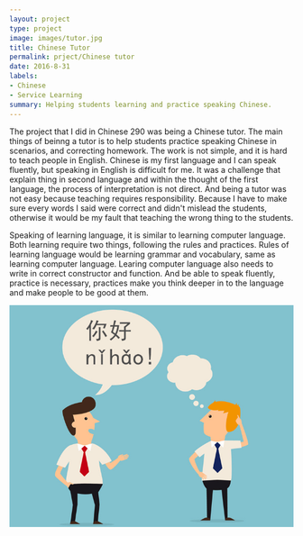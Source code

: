 ```yaml
---
layout: project
type: project 
image: images/tutor.jpg
title: Chinese Tutor
permalink: prject/Chinese tutor
date: 2016-8-31
labels:
- Chinese
- Service Learning
summary: Helping students learning and practice speaking Chinese. 
---
```

The project that I did in Chinese 290 was being a Chinese tutor. The main things of beinng a tutor is to help students practice speaking Chinese in scenarios, and correcting homework. The work is not simple, and it is hard to teach people in English. Chinese is my first language and I can speak fluently, but speaking in English is difficult for me. It was a challenge that explain thing in second language and within the thought of the first language, the process of interpretation is not direct. And being a tutor was not easy because teaching requires responsibility. Because I have to make sure every words I said were correct and didn't mislead the students, otherwise it would be my fault that teaching the wrong thing to the students.











Speaking of learning language, it is similar to learning computer language. Both learning require two things, following the rules and practices. Rules of learning language would be learning grammar and vocabulary, same as learning computer language. Learing computer language also needs to write in correct constructor and function. And be able to speak fluently, practice is necessary, practices make you think deeper in to the language and make people to be good at them.






<img class=" image width=20" src="../images/tutor.jpg">
